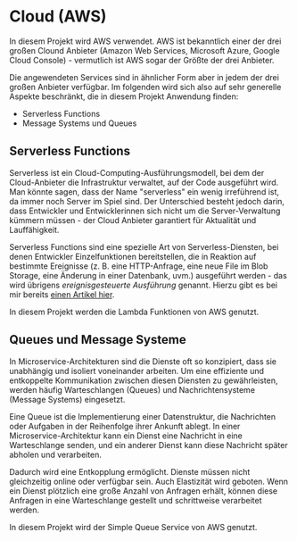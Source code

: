 # Cloud (AWS)
In diesem Projekt wird AWS verwendet. AWS ist bekanntlich einer der drei großen Clound Anbieter (Amazon Web Services, Microsoft Azure, Google Cloud Console) - vermutlich ist AWS sogar der Größte der drei Anbieter.

Die angewendeten Services sind in ähnlicher Form aber in jedem der drei großen Anbieter verfügbar. Im folgenden wird sich also auf sehr generelle Aspekte beschränkt, die in diesem Projekt Anwendung finden:
- Serverless Functions
- Message Systems und Queues

## Serverless Functions
Serverless ist ein Cloud-Computing-Ausführungsmodell, bei dem der Cloud-Anbieter die Infrastruktur verwaltet, auf der Code ausgeführt wird. Man könnte sagen, dass der Name "serverless" ein wenig irreführend ist, da immer noch Server im Spiel sind. Der Unterschied besteht jedoch darin, dass Entwickler und Entwicklerinnen sich nicht um die Server-Verwaltung kümmern müssen - der Cloud Anbieter garantiert für Aktualität und Lauffähigkeit.

Serverless Functions sind eine spezielle Art von Serverless-Diensten, bei denen Entwickler Einzelfunktionen bereitstellen, die in Reaktion auf bestimmte Ereignisse (z. B. eine HTTP-Anfrage, eine neue File im Blob Storage, eine Änderung in einer Datenbank, uvm.) ausgeführt werden - das wird übrigens *ereignisgesteuerte Ausführung* genannt. Hierzu gibt es bei mir bereits [einen Artikel hier](https://jangascodingplace.com/blog/article/event-driven-programming-mit-serverless-functions).

In diesem Projekt werden die Lambda Funktionen von AWS genutzt.


## Queues und Message Systeme
In Microservice-Architekturen sind die Dienste oft so konzipiert, dass sie unabhängig und isoliert voneinander arbeiten. Um eine effiziente und entkoppelte Kommunikation zwischen diesen Diensten zu gewährleisten, werden häufig Warteschlangen (Queues) und Nachrichtensysteme (Message Systems) eingesetzt. 

Eine Queue ist die Implementierung einer Datenstruktur, die Nachrichten oder Aufgaben in der Reihenfolge ihrer Ankunft ablegt. In einer Microservice-Architektur kann ein Dienst eine Nachricht in eine Warteschlange senden, und ein anderer Dienst kann diese Nachricht später abholen und verarbeiten.

Dadurch wird eine Entkopplung ermöglicht. Dienste müssen nicht gleichzeitig online oder verfügbar sein. Auch Elastizität wird geboten. Wenn ein Dienst plötzlich eine große Anzahl von Anfragen erhält, können diese Anfragen in eine Warteschlange gestellt und schrittweise verarbeitet werden.

In diesem Projekt wird der Simple Queue Service von AWS genutzt.
